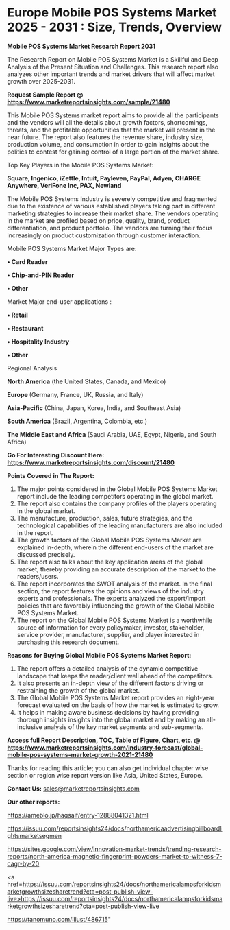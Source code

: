# Europe Mobile POS Systems Market 2025 - 2031 : Size, Trends, Overview

<strong>Mobile POS Systems Market Research Report 2031</strong>

The Research Report on Mobile POS Systems Market is a Skillful and Deep Analysis of the Present Situation and Challenges. This research report also analyzes other important trends and market drivers that will affect market growth over 2025-2031.

<strong>Request Sample Report @ <a href=https://www.marketreportsinsights.com/sample/21480>https://www.marketreportsinsights.com/sample/21480</a></strong>

This Mobile POS Systems market report aims to provide all the participants and the vendors will all the details about growth factors, shortcomings, threats, and the profitable opportunities that the market will present in the near future. The report also features the revenue share, industry size, production volume, and consumption in order to gain insights about the politics to contest for gaining control of a large portion of the market share.

Top Key Players in the Mobile POS Systems Market:

<strong>Square, Ingenico, iZettle, Intuit, Payleven, PayPal, Adyen, CHARGE Anywhere, VeriFone Inc, PAX, Newland</strong>

The Mobile POS Systems Industry is severely competitive and fragmented due to the existence of various established players taking part in different marketing strategies to increase their market share. The vendors operating in the market are profiled based on price, quality, brand, product differentiation, and product portfolio. The vendors are turning their focus increasingly on product customization through customer interaction.

Mobile POS Systems Market Major Types are:

<strong>• Card Reader

• Chip-and-PIN Reader

• Other</strong>

Market Major end-user applications :

<strong>• Retail

• Restaurant

• Hospitality Industry

• Other</strong>

Regional Analysis

</u><strong><b>North America</b></strong> (the United States, Canada, and Mexico)

<strong><b>Europe </b></strong>(Germany, France, UK, Russia, and Italy)

<strong><b>Asia-Pacific</b></strong> (China, Japan, Korea, India, and Southeast Asia)

<strong><b>South America</b></strong> (Brazil, Argentina, Colombia, etc.)

<strong><b>The Middle East and Africa</b></strong> (Saudi Arabia, UAE, Egypt, Nigeria, and South Africa)

<strong>Go For Interesting Discount Here: <a href=https://www.marketreportsinsights.com/discount/21480>https://www.marketreportsinsights.com/discount/21480</a></strong>

<strong>Points Covered in The Report:</strong>
<ol>
  <li>The major points considered in the Global Mobile POS Systems Market report include the leading competitors operating in the global market.</li>
  <li>The report also contains the company profiles of the players operating in the global market.</li>
  <li>The manufacture, production, sales, future strategies, and the technological capabilities of the leading manufacturers are also included in the report.</li>
  <li>The growth factors of the Global Mobile POS Systems Market are explained in-depth, wherein the different end-users of the market are discussed precisely.</li>
  <li>The report also talks about the key application areas of the global market, thereby providing an accurate description of the market to the readers/users.</li>
  <li>The report incorporates the SWOT analysis of the market. In the final section, the report features the opinions and views of the industry experts and professionals. The experts analyzed the export/import policies that are favorably influencing the growth of the Global Mobile POS Systems Market.</li>
  <li>The report on the Global Mobile POS Systems Market is a worthwhile source of information for every policymaker, investor, stakeholder, service provider, manufacturer, supplier, and player interested in purchasing this research document.</li>
</ol>
<strong>Reasons for Buying Global Mobile POS Systems Market Report:</strong>

<ol>
  <li>The report offers a detailed analysis of the dynamic competitive landscape that keeps the reader/client well ahead of the competitors.</li>
  <li>It also presents an in-depth view of the different factors driving or restraining the growth of the global market.</li>
  <li>The Global Mobile POS Systems Market report provides an eight-year forecast evaluated on the basis of how the market is estimated to grow.</li>
  <li>It helps in making aware business decisions by having providing thorough insights insights into the global market and by making an all-inclusive analysis of the key market segments and sub-segments.</li>
</ol>
<strong>Access full Report Description, TOC, Table of Figure, Chart, etc. @ <a href=https://www.marketreportsinsights.com/industry-forecast/global-mobile-pos-systems-market-growth-2021-21480>https://www.marketreportsinsights.com/industry-forecast/global-mobile-pos-systems-market-growth-2021-21480</a></strong>


Thanks for reading this article; you can also get individual chapter wise section or region wise report version like Asia, United States, Europe.

<strong>Contact Us:</strong>
sales@marketreportsinsights.com

<strong>Our other reports:</strong>

<a href=https://ameblo.jp/haqsaif/entry-12888041321.html>https://ameblo.jp/haqsaif/entry-12888041321.html</a>

<a href=https://issuu.com/reportsinsights24/docs/northamericaadvertisingbillboardlightsmarketsegmen>https://issuu.com/reportsinsights24/docs/northamericaadvertisingbillboardlightsmarketsegmen</a>

<a href=https://sites.google.com/view/innovation-market-trends/trending-research-reports/north-america-magnetic-fingerprint-powders-market-to-witness-7-cagr-by-20>https://sites.google.com/view/innovation-market-trends/trending-research-reports/north-america-magnetic-fingerprint-powders-market-to-witness-7-cagr-by-20</a>

<a href=https://issuu.com/reportsinsights24/docs/northamericalampsforkidsmarketgrowthsizesharetrend?cta=post-publish-view-live>https://issuu.com/reportsinsights24/docs/northamericalampsforkidsmarketgrowthsizesharetrend?cta=post-publish-view-live</a>

<a href=https://tanomuno.com/illust/486715>https://tanomuno.com/illust/486715</a>"
